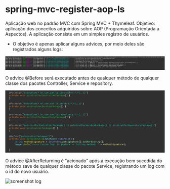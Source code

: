 # spring-mvc-register-aop-ls
Aplicação web no padrão MVC com Spring MVC + Thymeleaf. Objetivo: aplicação dos conceitos adquiridos sobre AOP (Programação Orientada a Aspectos). A aplicação consiste em um simples registro de usuários.

- O objetivo é apenas aplicar alguns advices, por meio deles são registrados alguns logs: 

<img src="/screenshots/logs.png" alt="screenshot log">


O advice @Before será executado antes de qualquer método de qualquer classe dos pacotes Controller, Service e repository.

<img src="/screenshots/before-advice.png" alt="screenshot log">

O advice @AfterReturning é "acionado" após a execução bem sucedida do método save de qualquer classe do pacote Service, registrando um log com o id do novo usuário.

<img src="/screenshots/afteReturn-advice.png" alt="screenshot log">
